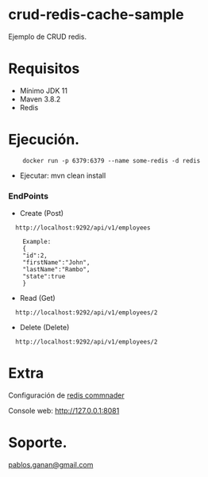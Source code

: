 # crud-redis-cache-sample

Ejemplo de CRUD redis.
# Requisitos

* Mínimo JDK 11
* Maven 3.8.2
* Redis


# Ejecución.

```
	docker run -p 6379:6379 --name some-redis -d redis
```

* Ejecutar: mvn clean install

### EndPoints
* Create (Post)

```
  http://localhost:9292/api/v1/employees

    Example:
    {
	"id":2,
	"firstName":"John",
	"lastName":"Rambo",
	"state":true
	}
```
* Read (Get)

```
  http://localhost:9292/api/v1/employees/2
```

* Delete (Delete)

```
  http://localhost:9292/api/v1/employees/2
```
# Extra
Configuración de <a href="https://hub.docker.com/r/rediscommander/redis-commander">redis commnader</a>

Console web: http://127.0.0.1:8081

    
# Soporte.
pablos.ganan@gmail.com